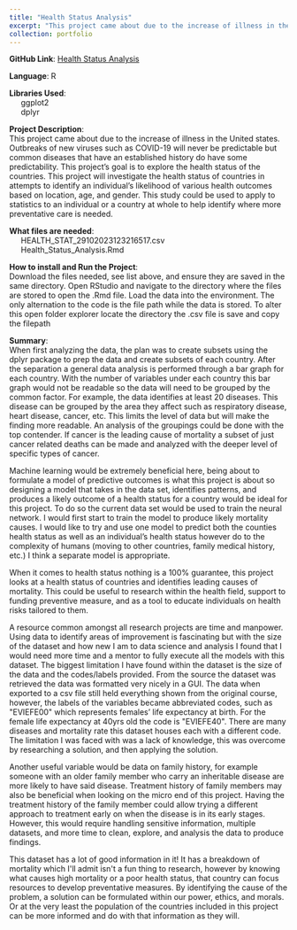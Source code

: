 ```yaml
---
title: "Health Status Analysis"
excerpt: "This project came about due to the increase of illness in the United states. Outbreaks of new viruses such as COVID-19 will never be predictable but common diseases that have an established history do have some predictability. This project’s goal is to explore the health status of the countries. This project will investigate the health status of countries in attempts to identify an individual’s likelihood of various health outcomes based on location, age, and gender. This study could be used to apply to statistics to an individual or a country at whole to help identify where more preventative care is needed."
collection: portfolio
---
```



**GitHub Link**: [Health Status Analysis](https://github.com/laurenthompson4477/laurenthompson4477.github.io/blob/main/Health_Status/Health_Status_Analysis.Rmd)

**Language**: R

**Libraries Used**: <br>
&ensp;&ensp;&ensp;ggplot2 <br>
&ensp;&ensp;&ensp;dplyr

**Project Description**: <br>
This project came about due to the increase of illness in the United states. Outbreaks of new viruses such as COVID-19 will never be predictable but common diseases that have an established history do have some predictability. This project’s goal is to explore the health status of the countries. This project will investigate the health status of countries in attempts to identify an individual’s likelihood of various health outcomes based on location, age, and gender. This study could be used to apply to statistics to an individual or a country at whole to help identify where more preventative care is needed.

**What files are needed**:<br>
&ensp;&ensp;&ensp;HEALTH_STAT_29102023123216517.csv<br>
&ensp;&ensp;&ensp;Health_Status_Analysis.Rmd

**How to install and Run the Project**:<br>
Download the files needed, see list above, and ensure they are saved in the same directory. Open RStudio and navigate to the directory where the files are stored to open the .Rmd file. Load the data into the environment. The only alternation to the code is the file path while the data is stored. To alter this open folder explorer locate the directory the .csv file is save and copy the filepath

**Summary**:<br>
When first analyzing the data, the plan was to create subsets using the dplyr package to prep the data and create subsets of each country. After the separation a general data analysis is performed through a bar graph for each country. With the number of variables under each country this bar graph would not be readable so the data will need to be grouped by the common factor. For example, the data identifies at least 20 diseases. This disease can be grouped by the area they affect such as respiratory disease, heart disease, cancer, etc. This limits the level of data but will make the finding more readable. An analysis of the groupings could be done with the top contender. If cancer is the leading cause of mortality a subset of just cancer related deaths can be made and analyzed with the deeper level of specific types of cancer.

Machine learning would be extremely beneficial here, being about to formulate a model of predictive outcomes is what this project is about so designing a model that takes in the data set, identifies patterns, and produces a likely outcome of a health status for a country would be ideal for this project. To do so the current data set would be used to train the neural network. I would first start to train the model to produce likely mortality causes. I would like to try and use one model to predict both the counties health status as well as an individual’s health status however do to the complexity of humans (moving to other countries, family medical history, etc.) I think a separate model is appropriate.

When it comes to health status nothing is a 100% guarantee, this project looks at a health status of countries and identifies leading causes of mortality. This could be useful to research within the health field, support to funding preventive measure, and as a tool to educate individuals on health risks tailored to them.

A resource common amongst all research projects are time and manpower. Using data to identify areas of improvement is fascinating but with the size of the dataset and how new I am to data science and analysis I found that I would need more time and a mentor to fully execute all the models with this dataset. 
The biggest limitation I have found within the dataset is the size of the data and the codes/labels provided. From the source the dataset was retrieved the data was formatted very nicely in a GUI. The data when exported to a csv file still held everything shown from the original course, however, the labels of the variables became abbreviated codes, such as "EVIEFE00" which represents females’ life expectancy at birth. For the female life expectancy at 40yrs old the code is "EVIEFE40". There are many diseases and mortality rate this dataset houses each with a different code. The limitation I was faced with was a lack of knowledge, this was overcome by researching a solution, and then applying the solution. 

Another useful variable would be data on family history, for example someone with an older family member who carry an inheritable disease are more likely to have said disease. Treatment history of family members may also be beneficial when looking on the micro end of this project. Having the treatment history of the family member could allow trying a different approach to treatment early on when the disease is in its early stages. However, this would require handling sensitive information, multiple datasets, and more time to clean, explore, and analysis the data to produce findings.

This dataset has a lot of good information in it! It has a breakdown of mortality which I'll admit isn't a fun thing to research, however by knowing what causes high mortality or a poor health status, that country can focus resources to develop preventative measures. By identifying the cause of the problem, a solution can be formulated within our power, ethics, and morals. Or at the very least the population of the countries included in this project can be more informed and do with that information as they will.

